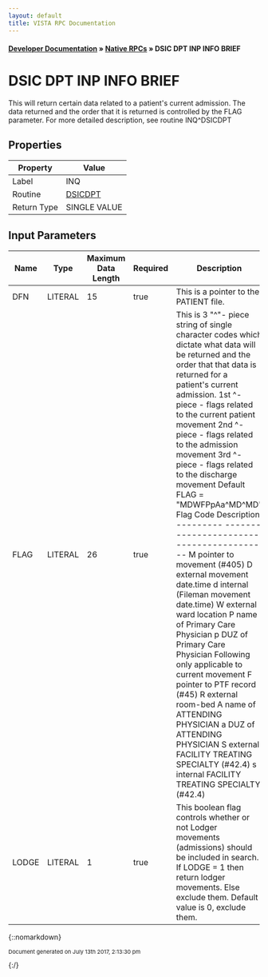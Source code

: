 ```yaml
---
layout: default
title: VISTA RPC Documentation
---
```


#### [Developer Documentation](../index) &#187; [Native RPCs](TableOfContents) &#187; DSIC DPT INP INFO BRIEF<br/>
# DSIC DPT INP INFO BRIEF

This will return certain data related to a patient's current admission.  The data returned and the order that it is returned is controlled by the FLAG parameter.  For more detailed description, see routine INQ^DSICDPT

## Properties

Property | Value
--- | ---
Label | INQ
Routine | [DSICDPT](http://code.osehra.org/dox/Routine_DSICDPT_source.html)
Return Type | SINGLE VALUE


## Input Parameters

Name | Type | Maximum Data Length | Required | Description
--- | --- | --- | --- | ---
DFN | LITERAL | 15 | true | This is a pointer to the PATIENT file.
FLAG | LITERAL | 26 | true | This is 3 &quot;^&quot;- piece string of single character codes which dictate what data will be returned and the order that that data is returned for a patient&#x27;s current admission.  1st ^-piece - flags related to the current patient movement  2nd ^-piece - flags related to the admission movement  3rd ^-piece - flags related to the discharge movement  Default FLAG &#x3D; &quot;MDWFPpAa^MD^MD&quot;   Flag Code  Description  ---------  -----------------------------------------      M      pointer to movement (#405)      D      external movement date.time      d      internal (Fileman movement date.time)      W      external ward location      P      name of Primary Care Physician      p      DUZ of Primary Care Physician   Following only applicable to current movement      F      pointer to PTF record (#45)      R      external room-bed      A      name of ATTENDING PHYSICIAN      a      DUZ of ATTENDING PHYSICIAN      S      external FACILITY TREATING SPECIALTY (#42.4)      s      internal FACILITY TREATING SPECIALTY (#42.4)
LODGE | LITERAL | 1 | true | This boolean flag controls whether or not Lodger movements (admissions) should be included in search.  If LODGE &#x3D; 1 then return lodger movements.  Else exclude them.  Default value is 0, exclude them.



{::nomarkdown} <br/><p style="font-size: 11px">Document generated on July 13th 2017, 2:13:30 pm</p>{:/}
